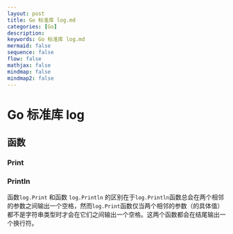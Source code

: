 ```yaml
---
layout: post
title: Go 标准库 log.md
categories: [Go]
description: 
keywords: Go 标准库 log.md
mermaid: false
sequence: false
flow: false
mathjax: false
mindmap: false
mindmap2: false
---
```

# Go 标准库 log

## 函数

### Print

### Println

函数`log.Print` 和函数 `log.Println` 的区别在于`log.Println`函数总会在两个相邻的参数之间输出一个空格，然而`log.Print`函数仅当两个相邻的参数（的具体值）都不是字符串类型时才会在它们之间输出一个空格。这两个函数都会在结尾输出一个换行符。









